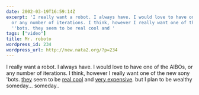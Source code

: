 ```yaml
---
date: 2002-03-19T16:59:14Z
excerpt: 'I really want a robot. I always have. I would love to have one of the AIBOs,
  or any number of iterations. I think, however I really want one of the new sony
  ''bots. they seem to be real cool and '
tags: ["video"]
title: Mr. roboto
wordpress_id: 234
wordpress_url: http://new.nata2.org/?p=234
---
```


I really want a robot. I always have. I would love to have one of the AIBOs, or any number of iterations. I think, however I really want one of the new sony 'bots. <a href="http://www.tagesschau.de/styles/container/video/style_video_real_smil_cover/0,2162,646512,00.ram">they</a> seem to be <a href="http://www.smartmoney.com/bn/ON/index.cfm?story=ON-20020319-000215-0506">real cool</a> and <a href="http://foxnews.com/story/0,2933,48225,00.html">very expensive</a>. but I plan to be wealthy someday... someday.. 
